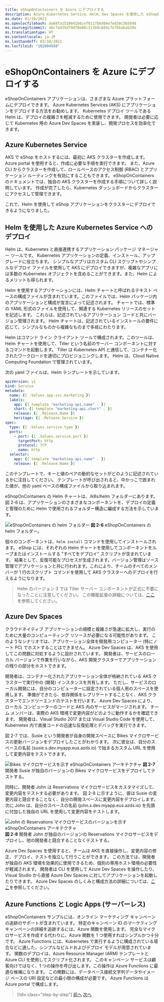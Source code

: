 ```yaml
---
title: eShopOnContainers を Azure にデプロイする
description: Azure Kubernetes Service、Helm、Dev Spaces を使用した eShopOnContainers アプリケーションのデプロイ。
ms.date: 01/19/2021
ms.openlocfilehash: da68fa1510841b6cef9117b6d84e7ed30c565698
ms.sourcegitcommit: 46cfed35d79d70e08c313b9c664c7e76babab39e
ms.translationtype: HT
ms.contentlocale: ja-JP
ms.lasthandoff: 03/10/2021
ms.locfileid: "102604568"
---
```

# <a name="deploying-eshoponcontainers-to-azure"></a>eShopOnContainers を Azure にデプロイする

eShopOnContainers アプリケーションは、さまざまな Azure プラットフォームにデプロイできます。 Azure Kubernetes Services (AKS) にアプリケーションをデプロイする方法をお勧めします。 Kubernetes デプロイ ツールである Helm は、デプロイの複雑さを軽減するために使用できます。 開発者は必要に応じて Kubernetes 用の Azure Dev Spaces を実装し、開発プロセスを効率化できます。

## <a name="azure-kubernetes-service"></a>Azure Kubernetes Service

AKS で eShop をホストするには、最初に AKS クラスターを作成します。 Azure portal を使用すると、作成に必要な手順を実行できます。 また、Azure CLI からクラスターを作成して、ロールベースのアクセス制御 (RBAC) とアプリケーション ルーティングを有効にすることもできます。 eShopOnContainers のドキュメントでは、独自の AKS クラスターを作成する手順について詳しく説明しています。 作成が完了したら、Kubernetes ダッシュボードからクラスターにアクセスして管理できます。

これで、Helm を使用して eShop アプリケーションをクラスターにデプロイできるようになりました。

## <a name="deploying-to-azure-kubernetes-service-using-helm"></a>Helm を使用した Azure Kubernetes Service へのデプロイ

Helm は、Kubernetes と直接連携するアプリケーション パッケージ マネージャー ツールです。 Kubernetes アプリケーションの定義、インストール、アップグレードに役立ちます。 シンプルなアプリはカスタム CLI スクリプトやシンプルなデプロイ ファイルを使用して AKS にデプロイできますが、複雑なアプリには多数の Kubernetes オブジェクトを含めることができます。また、Helm によるメリットも得られます。

Helm を使用するアプリケーションには、Helm チャートと呼ばれるテキスト ベースの構成ファイルが含まれています。このファイルでは、Helm パッケージ内のアプリケーションと構成が宣言によって記述されます。 チャートでは、標準の YAML 形式のファイルを使用して、関連する Kubernetes リソースのセットを記述します。 これらは、記述されているアプリケーション コードと共にバージョン管理されます。 Helm チャートは、記述されているインストールの要件に応じて、シンプルなものから複雑なものまで多岐にわたります。

Helm はコマンド ライン クライアント ツールで構成されます。このツールは、Helm チャートを使用して、Tiller という名前のサーバー コンポーネントに対するコマンドを起動します。 Tiller は Kubernetes API と通信して、コンテナー化されたワークロードを適切にプロビジョニングします。 Helm は、Cloud Native Computing Foundation で管理されています。

次の yaml ファイルは、Helm テンプレートを示しています。

```yaml
apiVersion: v1
kind: Service
metadata:
  name: {{ .Values.app.svc.marketing }}
  labels:
    app: {{ template "marketing-api.name" . }}
    chart: {{ template "marketing-api.chart" . }}
    release: {{ .Release.Name }}
    heritage: {{ .Release.Service }}
spec:
  type: {{ .Values.service.type }}
  ports:
    - port: {{ .Values.service.port }}
      targetPort: http
      protocol: TCP
      name: http
  selector:
    app: {{ template "marketing-api.name" . }}
    release: {{ .Release.Name }}
```

このテンプレートで、キーと値のペアの動的なセットがどのように記述されているかに注目してください。 テンプレートが呼び出されると、中かっこで囲まれた値が、他の yaml ベースの構成ファイルから取り込まれます。

eShopOnContainers の Helm チャートは、/k8s/helm フォルダーにあります。 図 2-6 は、アプリケーションのさまざまなコンポーネントを、デプロイの定義と管理のために Helm で使用されるフォルダー構造に編成する方法を示しています。

![eShopOnContainers の helm フォルダー](./media/eshoponcontainers-helm-folder.png)
**図 2-6** eShopOnContainers の helm フォルダー。

個々のコンポーネントは、`helm install` コマンドを使用してインストールされます。 eShop には、それぞれの Helm チャートを使用してコンポーネントをループまたはインストールする "すべてをデプロイ" スクリプトが含まれています。 結果として、反復可能なプロセスが生成されます。バージョン管理はソース管理でアプリケーションと共に行われます。これにより、チームのすべてのメンバーが 1 行のスクリプト コマンドを使用して AKS クラスターへのデプロイを行えるようになります。

> Helm のバージョン 3 では Tiller サーバー コンポーネントが正式に不要になったことに注意してください。 この機能拡張の詳細については、[ここ](https://medium.com/better-programming/why-is-tiller-missing-in-helm-3-2347c446714)を参照してください。

## <a name="azure-dev-spaces"></a>Azure Dev Spaces

クラウドネイティブ アプリケーションの規模と複雑さが急速に拡大し、実行のために大量のコンピューティング リソースが必要になる可能性があります。 このようなシナリオでは、アプリケーション全体を開発用コンピューター (特にノート PC) でホストすることはできません。 Azure Dev Spaces は、AKS を使用してこの問題に対処するように設計されています。 開発者は、サービスのローカル バージョンで作業を行いながら、AKS 開発クラスターでアプリケーションの残りの部分をホストできます。

開発者は、コンテナー化されたアプリケーション全体が格納されている AKS クラスターで実行中の (開発) インスタンスを共有します。 ただし、サービスのローカル開発には、自分のコンピューターに設定されている個人用のスペースを使用します。 準備ができたら、依存関係をレプリケートすることなく、AKS クラスターでエンドツーエンドのテストを行います。 Azure Dev Spaces により、ローカル コンピューターのコードと AKS 内のサービスがマージされます。 チーム メンバーは、実際の AKS 環境で変更内容がどのように動作するかを確認できます。 開発者は、Visual Studio 2017 または Visual Studio Code を使用して、Kubernetes 内で直接コードの迅速な反復処理とデバッグを実行できます。

図 2-7 では、Susie という開発者が自身の開発スペースに Bikes マイクロサービスの更新バージョンをデプロイしたことがわかります。 次に彼女は、自分のスペースの名前 (susie.s.dev.myapp.eus.azds.io) で始まるカスタム URL を使用して変更内容をテストできます。

![Bikes マイクロサービスを示す eShopOnContainers アーキテクチャ](./media/azure-devspaces-one.png)
**図 2-7** 開発者 Susie が独自のバージョンの Bikes マイクロサービスをデプロイしてテストする。

同時に、開発者 John は Reservations マイクロサービスをカスタマイズして、変更内容をテストする必要があります。 図 2-8 に示すように、彼は Susie の変更内容と競合することなく、自分の開発スペースに変更内容をデプロイします。 次に John は、自分のスペースの名前 (john.s.dev.myapp.eus.azds.io) を先頭に付加した独自の URL を使用して変更内容をテストします。

![John の Reservations マイクロサービスのバージョンを示す eShopOnContainers アーキテクチャ](./media/azure-devspaces-two.png)
**図 2-8** 開発者 John が独自のバージョンの Reservations マイクロサービスをデプロイし、他の開発者と競合することなくテストする。

Azure Dev Spaces を使用すると、チームは AKS を直接操作し、変更内容の修正、デプロイ、テストを独立して行うことができます。 この方法では、開発者が独自の AKS 環境を効果的に使用できるため、個別の専用ホスト環境の必要性が軽減されます。 開発者は CLI を使用して Azure Dev Spaces を操作したり、Visual Studio から直接 Azure Dev Spaces に対してアプリケーションを起動したりできます。 Azure Dev Spaces のしくみと構成方法の詳細については、[ここ](/azure/dev-spaces/how-dev-spaces-works)を参照してください。

## <a name="azure-functions-and-logic-apps-serverless"></a>Azure Functions と Logic Apps (サーバーレス)

eShopOnContainers サンプルには、オンライン マーケティング キャンペーンの追跡のサポートが含まれています。 特定のキャンペーン ID のマーケティング キャンペーンの詳細を追跡するには、Azure 関数を使用します。 完全なマイクロサービスを作成する代わりに、Azure 関数を 1 つ使用すればシンプルかつ十分です。 Azure Functions には、Kubernetes で実行するように構成されている場合などに適した、シンプルなビルドおよびデプロイ モデルが用意されています。 関数のデプロイは、Azure Resource Manager (ARM) テンプレートと Azure CLI を使用してスクリプト化されます。 このキャンペーン サービスは顧客向けではなく、1 つの操作を呼び出します。この操作は Azure Functions に最適な候補になります。 この関数には、データベース接続文字列データやイメージ ベースの URI 設定などの最小限の構成が必要です。 Azure Functions は Azure portal で構成します。

>[!div class="step-by-step"]
>[前へ](map-eshoponcontainers-azure-services.md)
>[次へ](centralized-configuration.md)
